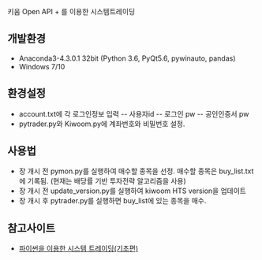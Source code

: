 키움 Open API + 를 이용한 시스템트레이딩

## 개발환경
 - Anaconda3-4.3.0.1 32bit (Python 3.6, PyQt5.6, pywinauto, pandas)
 - Windows 7/10

## 환경설정
 - account.txt에 각 로그인정보 입력
 -- 사용자id
 -- 로그인 pw
 -- 공인인증서 pw
 - pytrader.py와 Kiwoom.py에 계좌번호와 비밀번호 설정.

## 사용법
 - 장 개시 전 pymon.py를 실행하여 매수할 종목을 선정. 매수할 종목은 buy_list.txt에 기록됨. (현재는 배당률 기반 투자전략 알고리즘을 사용)
 - 장 개시 전 update_version.py를 실행하여 kiwoom HTS version을 업데이트
 - 장 개시 후 pytrader.py를 실행하면 buy_list에 있는 종목을 매수.

## 참고사이트
 - [파이썬을 이용한 시스템 트레이딩(기초편)](https://wikidocs.net/book/110)